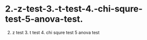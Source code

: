 # 2.-z-test-3.-t-test-4.-chi-squre-test-5-anova-test.
2. z test 3. t test 4. chi squre test 5 anova test
